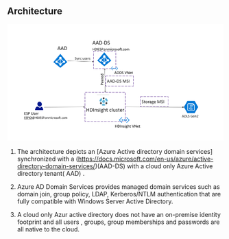 
## Architecture 

![HDICreate6](https://github.com/arnabganguly/HDInsightESPLab/blob/master/images/Picture56.png) 

1. The architecture depicts an [Azure Active directory domain services] synchronized with a (https://docs.microsoft.com/en-us/azure/active-directory-domain-services/)(AAD-DS) with a cloud only Azure Active directory tenant( AAD) . 

2. Azure AD Domain Services provides managed domain services such as domain join, group policy, LDAP, Kerberos/NTLM authentication that are fully compatible with Windows Server Active Directory.

3. A cloud only Azur active directory does not have an on-premise identity footprint and all users , groups, group memberships and passwords are  all native to the cloud. 



<!--stackedit_data:
eyJoaXN0b3J5IjpbLTIwMzU2MDA3OTAsOTY3ODY1MDI4LC0xNz
Y3MDQ5MDM4LC0xODA1MTU3MzkwLC0xNzY2OTM3Njk4XX0=
-->